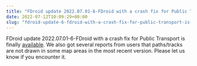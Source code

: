```yaml
---
title: "FDroid update 2022.07.01-6-FDroid with a crash fix for Public Transport is finally available"
date: 2022-07-12T10:09:29+00:00
slug: "fdroid-update-6-fdroid-with-a-crash-fix-for-public-transport-is-finally-available"
---
```


FDroid update 2022.07.01-6-FDroid with a crash fix for Public Transport is finally [available](https://f-droid.org/en/packages/app.organicmaps/). We also got several reports from users that paths/tracks are not drawn in some map areas in the most recent version. Please let us know if you encounter it.
